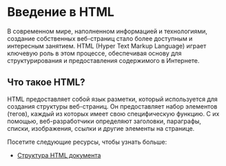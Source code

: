 # Введение в HTML

В современном мире, наполненном информацией и технологиями, создание собственных веб-страниц стало более доступным и интересным занятием. HTML (Hyper Text Markup Language) играет ключевую роль в этом процессе, обеспечивая основу для структурирования и предоставления содержимого в Интернете.

## Что такое HTML?

HTML предоставляет собой язык разметки, который используется для создания структуры веб-страниц. Он предоставляет набор элементов (тегов), каждый из которых имеет свою специфическую функцию. С их помощью, веб-разработчики определяют заголовки, параграфы, списки, изображения, ссылки и другие элементы на странице.

Посетите следующие ресурсы, чтобы узнать больше:
- [Структура HTML документа](1.1%20HTML%20Document%20Structure/README.md)